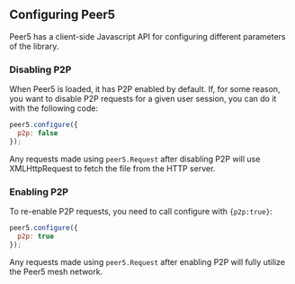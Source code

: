 ## Configuring Peer5
 
Peer5 has a client-side Javascript API for configuring different parameters of the library.

### Disabling P2P

When Peer5 is loaded, it has P2P enabled by default.
If, for some reason, you want to disable P2P requests for a given user session, you can do it with the following code:

```javascript
peer5.configure({
  p2p: false
});
```

Any requests made using `peer5.Request` after disabling P2P will use XMLHttpRequest to fetch the file from the HTTP server.

### Enabling P2P

To re-enable P2P requests, you need to call configure with `{p2p:true}`:

```javascript
peer5.configure({
  p2p: true
});
```

Any requests made using `peer5.Request` after enabling P2P will fully utilize the Peer5 mesh network.
